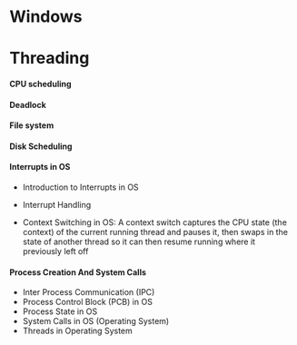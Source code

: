 # Windows

# Threading

#### CPU scheduling

#### Deadlock

#### File system

#### Disk Scheduling


#### Interrupts in OS

- Introduction to Interrupts in OS
- Interrupt Handling
  
- Context Switching in OS:
   A context switch captures the CPU state (the context) of the current running thread and pauses it, then swaps in the    state of another thread so it can then resume running where it previously left off

#### Process Creation And System Calls
- Inter Process Communication (IPC)
- Process Control Block (PCB) in OS
- Process State in OS
- System Calls in OS (Operating System)
- Threads in Operating System
